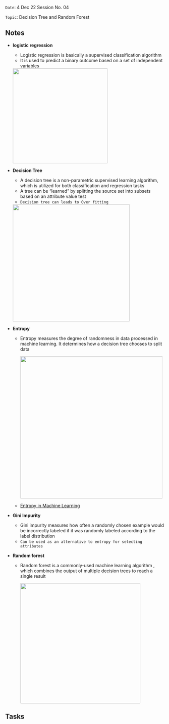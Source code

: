 `Date`: 4 Dec 22 Session No. 04

`Topic`: Decision Tree and Random Forest

## Notes
- **logistic regression**
  - Logistic regression is basically a supervised classification algorithm
  - It is used to predict a binary outcome based on a set of independent variables
  
   <img src="https://miro.medium.com/max/2312/1*iKo3KI4kqkZ47W7pmmH4cw.png" width="300">
   
- **Decision Tree**
  - A decision tree is a non-parametric supervised learning algorithm, which is utilized for both classification and regression tasks
  - A tree can be “learned” by splitting the source set into subsets based on an attribute value test
  - `Decision tree can leads to Over fitting`
  
  <img src="https://static.javatpoint.com/tutorial/machine-learning/images/decision-tree-classification-algorithm.png" width="370">
     
- **Entropy**
  - Entropy measures the degree of randomness in data processed in machine learning. It determines how a decision tree chooses to split data
  
      <img src="https://static.javatpoint.com/tutorial/machine-learning/images/entropy-in-machine-learning3.png" width="450">

  - [Entropy in Machine Learning](https://www.javatpoint.com/entropy-in-machine-learning#:~:text=Entropy%20is%20defined%20as%20the%20randomness%20or%20measuring,measures%20the%20unpredictability%20or%20impurity%20in%20the%20system.)    
  
- **Gini Impurity**
  - Gini impurity measures how often a randomly chosen example would be incorrectly labeled if it was randomly labeled according to the label distribution
  - `Can be used as an alternative to entropy for selecting attributes`
  
- **Random forest**
  - Random forest is a commonly-used machine learning algorithm , which combines the output of multiple decision trees to reach a single result 
  
     <img src="https://res.cloudinary.com/springboard-images/image/upload/q_auto,f_auto,fl_lossy/wordpress-india/2020/07/Screenshot-2020-07-03-at-5.14.59-PM.png" width="380">
     
## Tasks


  
      


  
  
  
  
